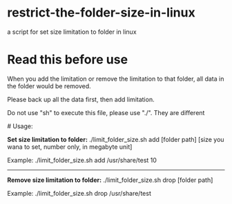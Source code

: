 # restrict-the-folder-size-in-linux
a script for set size limitation to folder in linux
# Read this before use
<p>When you add the limitation or remove the limitation to that folder, all data in the folder would be removed.</p>
<p>Please back up all the data first, then add limitation. </p>
<p>Do not use "sh" to execute this file, please use "./". They are different</p>
# Usage:
<p><strong>Set size limitation to folder:</strong> ./limit_folder_size.sh add [folder path] [size you wana to set, number only, in megabyte unit]</p>
<p>Example: ./limit_folder_size.sh add /usr/share/test 10</p>
<hr>
<p><strong>Remove size limitation to folder:</strong> ./limit_folder_size.sh drop [folder path]</p>
<p>Example: ./limit_folder_size.sh drop /usr/share/test</p>
